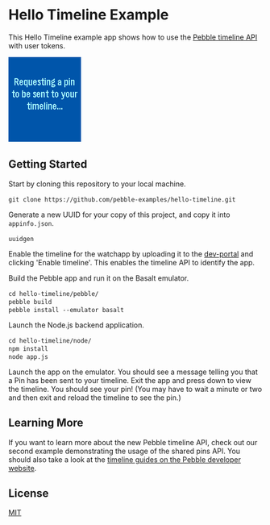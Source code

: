 # Hello Timeline Example

This Hello Timeline example app shows how to use the 
[Pebble timeline API][timeline-guides] with user tokens.

![](screenshots/screenshot.png)


## Getting Started

Start by cloning this repository to your local machine.

```
git clone https://github.com/pebble-examples/hello-timeline.git
```

Generate a new UUID for your copy of this project, and copy it into
`appinfo.json`.

```
uuidgen
```

Enable the timeline for the watchapp by uploading it to the 
[dev-portal](https://dev-portal.getpebble.com/) and clicking 'Enable timeline'. 
This enables the timeline API to identify the app.

Build the Pebble app and run it on the Basalt emulator.

```
cd hello-timeline/pebble/
pebble build
pebble install --emulator basalt
```

Launch the Node.js backend application.

```
cd hello-timeline/node/ 
npm install
node app.js
```

Launch the app on the emulator. You should see a message telling you that a Pin
has been sent to your timeline. Exit the app and press down to view the
timeline. You should see your pin! (You may have to wait a minute or two and
then exit and reload the timeline to see the pin.)

## Learning More

If you want to learn more about the new Pebble timeline API, check out our
second example demonstrating the usage of the shared pins API. You should also
take a look at the 
[timeline guides on the Pebble developer website][timeline-guides].

## License

[MIT](./LICENSE)

[timeline-guides]: https://developer.getpebble.com/guides/timeline/
